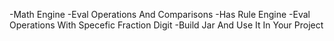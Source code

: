 -Math Engine 
-Eval Operations And Comparisons
-Has Rule Engine
-Eval Operations With Specefic Fraction Digit
-Build Jar And Use It In Your Project
